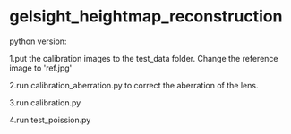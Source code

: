 # gelsight_heightmap_reconstruction
 python version:
 
 1.put the calibration images to the test_data folder. Change the reference image to 'ref.jpg'
 
 2.run calibration_aberration.py to correct the aberration of the lens. 
 
 3.run calibration.py 
 
 4.run test_poission.py
 
